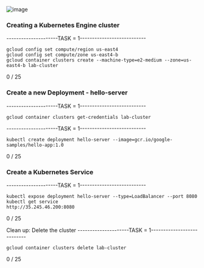 ![image](https://user-images.githubusercontent.com/71556060/210015967-60c7a17f-4f4d-4417-8d69-d9748c18e907.png)



### Creating a Kubernetes Engine cluster
---------------------TASK = 1---------------------------
```
gcloud config set compute/region us-east4
gcloud config set compute/zone us-east4-b
gcloud container clusters create --machine-type=e2-medium --zone=us-east4-b lab-cluster 
```
0 / 25

### Create a new Deployment - hello-server
---------------------TASK = 1---------------------------
```
gcloud container clusters get-credentials lab-cluster 
```
---------------------TASK = 1---------------------------
```
kubectl create deployment hello-server --image=gcr.io/google-samples/hello-app:1.0
```
0 / 25

### Create a Kubernetes Service
---------------------TASK = 1---------------------------
```
kubectl expose deployment hello-server --type=LoadBalancer --port 8080
kubectl get service
http://35.245.46.200:8080
```
0 / 25

Clean up: Delete the cluster
---------------------TASK = 1---------------------------
```
gcloud container clusters delete lab-cluster 
```
0 / 25


